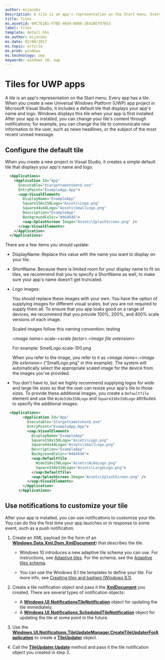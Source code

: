 ---author: mijacobsDescription: A tile is an app's representation on the Start menu. Every app has a tile. When you create a new Universal Windows Platform (UWP) app project in Microsoft Visual Studio, it includes a default tile that displays your app's name and logo.title: Tilesms.assetid: 09C7E1B1-F78D-4659-8086-2E428E797653label: Tilestemplate: detail.hbsms.author: mijacobsms.date: 02/08/2017ms.topic: articlems.prod: windowsms.technology: uwpkeywords: windows 10, uwp---# Tiles for UWP apps<link rel="stylesheet" href="https://az835927.vo.msecnd.net/sites/uwp/Resources/css/custom.css"> A *tile* is an app's representation on the Start menu. Every app has a tile. When you create a new Universal Windows Platform (UWP) app project in Microsoft Visual Studio, it includes a default tile that displays your app's name and logo. Windows displays this tile when your app is first installed. After your app is installed, you can change your tile's content through notifications; for example, you can change the tile to communicate new information to the user, such as news headlines, or the subject of the most recent unread message.## Configure the default tileWhen you create a new project in Visual Studio, it creates a simple default tile that displays your app's name and logo.```XML  <Applications>    <Application Id="App"      Executable="$targetnametoken$.exe"      EntryPoint="ExampleApp.App">      <uap:VisualElements        DisplayName="ExampleApp"        Square150x150Logo="Assets\Logo.png"        Square44x44Logo="Assets\SmallLogo.png"        Description="ExampleApp"        BackgroundColor="#464646">        <uap:SplashScreen Image="Assets\SplashScreen.png" />      </uap:VisualElements>    </Application>  </Applications>```There are a few items you should update:-   DisplayName: Replace this value with the name you want to display on your tile.-   ShortName: Because there is limited room for your display name to fit on tiles, we recommend that you to specify a ShortName as well, to make sure your app's name doesn’t get truncated.-   Logo images:    You should replace these images with your own. You have the option of supplying images for different visual scales, but you are not required to supply them all. To ensure that you app looks good on a range of devices, we recommend that you provide 100%, 200%, and 400% scale versions of each image.    Scaled images follow this naming convention: testing        *&lt;image name&gt;*.scale-*&lt;scale factor&gt;*.*&lt;image file extension&gt;*     For example: SmallLogo.scale-100.png    When you refer to the image, you refer to it as *&lt;image name&gt;*.*&lt;image file extension&gt;* ("SmallLogo.png" in this example). The system will automatically select the appropriate scaled image for the device from the images you've provided.-   You don't have to, but we highly recommend supplying logos for wide and large tile sizes so that the user can resize your app's tile to those sizes. To provide these additional images, you create a `DefaultTile` element and use the `Wide310x150Logo` and `Square310x310Logo` attributes to specify the additional images:```    XML  <Applications>        <Application Id="App"          Executable="$targetnametoken$.exe"          EntryPoint="ExampleApp.App">          <uap:VisualElements            DisplayName="ExampleApp"            Square150x150Logo="Assets\Logo.png"            Square44x44Logo="Assets\SmallLogo.png"            Description="ExampleApp"            BackgroundColor="#464646">            <uap:DefaultTile              Wide310x150Logo="Assets\WideLogo.png"              Square310x310Logo="Assets\LargeLogo.png">            </uap:DefaultTile>            <uap:SplashScreen Image="Assets\SplashScreen.png" />          </uap:VisualElements>        </Application>      </Applications>```## Use notifications to customize your tileAfter your app is installed, you can use notifications to customize your tile. You can do this the first time your app launches or in response to some event, such as a push notification.1.  Create an XML payload (in the form of an [**Windows.Data.Xml.Dom.XmlDocument**](https://msdn.microsoft.com/library/windows/apps/br206173)) that describes the tile.    -   Windows 10 introduces a new adaptive tile schema you can use. For instructions, see [Adaptive tiles](tiles-and-notifications-create-adaptive-tiles.md). For the schema, see the [Adaptive tiles schema](tiles-and-notifications-adaptive-tiles-schema.md).     -   You can use the Windows 8.1 tile templates to define your tile. For more info, see [Creating tiles and badges (Windows 8.1)](https://msdn.microsoft.com/library/windows/apps/xaml/hh868260).2.  Create a tile notification object and pass it the [**XmlDocument**](https://msdn.microsoft.com/library/windows/apps/br206173) you created. There are several types of notification objects:    -   A [**Windows.UI.NotificationsTileNotification**](https://msdn.microsoft.com/library/windows/apps/br208616) object for updating the tile immediately.    -   A [**Windows.UI.Notifications.ScheduledTileNotification**](https://msdn.microsoft.com/library/windows/apps/hh701637) object for updating the tile at some point in the future.3.  Use the [**Windows.UI.Notifications.TileUpdateManager.CreateTileUpdaterForApplication**](https://msdn.microsoft.com/library/windows/apps/br208623) to create a [**TileUpdater**](https://msdn.microsoft.com/library/windows/apps/br208628) object.4.  Call the [**TileUpdater.Update**](https://msdn.microsoft.com/library/windows/apps/br208632) method and pass it the tile notification object you created in step 2.  